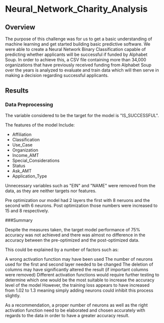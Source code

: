 # Neural_Network_Charity_Analysis

## Overview

The purpose of this challenge was for us to get a basic understanding of machine learning and get started building basic predictive software. We were able to create a Neural
Network Binary Classification capable of predicting whether applicants will be successful if funded by Alphabet Soup. In order to achieve this, a CSV file containing more than 
34,000 organizations that have previously received funding from Alphabet Soup over the years is analyzed to evaluate and train data which will then serve in making a decision 
regarding successful applicants.

## Results

### Data Preprocessing  

The variable considered to be the target for the model is "IS_SUCCESSFUL".

The features of the model Include:

- Affiliation
- Classification
- Use_Case
- Organization
- Income_AMT
- Special_Considerations
- Status
- Ask_AMT
- Application_Type

Unnecessary variables such as "EIN" and "NAME" were removed from the data, as they are neither targets nor features.

Pre optimization our model had 2 layers the first with 8 neruons and the second with 6 neurons. Post optimization those numbers were increased to 15 and 8 respectively. 

###Summary 

Despite the measures taken, the target model performance of 75% accuracy was not achieved and there was almost no difference in the accuracy between the pre-optimized and the post-optimized data.

This could be explained by a number of factors such as:

A wrong activation function may have been used
The number of neurons used for the first and second layer needed to be changed
The deletion of columns may have significantly altered the result (if important columns were removed)
Different activation functions would require further testing to determine which one would be the most suitable to increase the accuracy level of the model
However, the training loss appears to have increased from 1.02 to 1.3 meaning simply adding neurons could inhibit this process slightly.

As a recommendation, a proper number of neurons as well as the right activation function need to be elaborated and chosen accurately with regards to the data in order to have a greater accuracy result.
